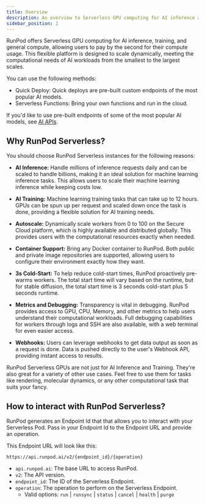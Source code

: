 ```yaml
---
title: Overview
description: An overview to Serverless GPU computing for AI inference and training.
sidebar_position: 1
---
```


RunPod offers Serverless GPU computing for AI inference, training, and general compute, allowing users to pay by the second for their compute usage.
This flexible platform is designed to scale dynamically, meeting the computational needs of AI workloads from the smallest to the largest scales.

You can use the following methods:

- Quick Deploy: Quick deploys are pre-built custom endpoints of the most popular AI models.
- Serverless Functions: Bring your own functions and run in the cloud.

If you'd like to use pre-built endpoints of some of the most popular AI models, see [AI APIs](ai-apis).

## Why RunPod Serverless?

You should choose RunPod Serverless instances for the following reasons:

- **AI Inference:** Handle millions of inference requests daily and can be scaled to handle billions, making it an ideal solution for machine learning inference tasks. This allows users to scale their machine learning inference while keeping costs low.

- **AI Training:** Machine learning training tasks that can take up to 12 hours. GPUs can be spun up per request and scaled down once the task is done, providing a flexible solution for AI training needs.

- **Autoscale:** Dynamically scale workers from 0 to 100 on the Secure Cloud platform, which is highly available and distributed globally. This provides users with the computational resources exactly when needed.

- **Container Support:** Bring any Docker container to RunPod. Both public and private image repositories are supported, allowing users to configure their environment exactly how they want.

- **3s Cold-Start:** To help reduce cold-start times, RunPod proactively pre-warms workers. The total start time will vary based on the runtime, but for stable diffusion, the total start time is 3 seconds cold-start plus 5 seconds runtime.

- **Metrics and Debugging:** Transparency is vital in debugging. RunPod provides access to GPU, CPU, Memory, and other metrics to help users understand their computational workloads. Full debugging capabilities for workers through logs and SSH are also available, with a web terminal for even easier access.

- **Webhooks:** Users can leverage webhooks to get data output as soon as a request is done. Data is pushed directly to the user's Webhook API, providing instant access to results.

RunPod Serverless GPUs are not just for AI Inference and Training. They're also great for a variety of other use cases. Feel free to use them for tasks like rendering, molecular dynamics, or any other computational task that suits your fancy.

## How to interact with RunPod Serverless?

RunPod generates an Endpoint Id that that allows you to interact with your Serverless Pod.
Pass in your Endpoint Id to the Endpoint URL and provide an operation.

This Endpoint URL will look like this:

```text
https://api.runpod.ai/v2/{endpoint_id}/{operation}
```

- `api.runpod.ai`: The base URL to access RunPod.
- `v2`: The API version.
- `endpoint_id`: The ID of the Serverless Endpoint.
- `operation`: The operation to perform on the Serverless Endpoint.
  - Valid options: `run` | `runsync` | `status` | `cancel` | `health` | `purge`

<!--
### Endpoints

A Serverless Endpoint provides the REST API endpoint that serves your application.
You can create multiple endpoints for your application, each with its own configuration.

### Serverless handlers

Serverless handlers are the core of the Serverless platform.
They are the code that is executed when a request is made to a Serverless endpoint.
Handlers are written in Python and can be used to run any code that can be run in a Docker container.
-->
